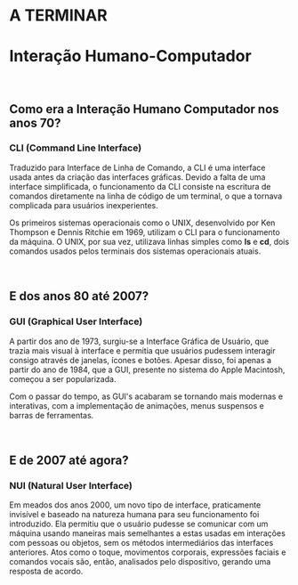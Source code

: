 <h1>A TERMINAR</h1>

<h1>Interação Humano-Computador</h1>

<br>

<h2>Como era a Interação Humano Computador nos anos 70?</h2>


<h3>CLI (Command Line Interface)</h3>

<p>Traduzido para Interface de Linha de Comando, a CLI é uma interface usada antes da criação das interfaces gráficas. 
Devido a falta de uma interface simplificada, o funcionamento da CLI consiste na escritura de comandos diretamente na linha de código de um terminal, o que a tornava complicada para usuários inexperientes.</p>

<p>Os primeiros sistemas operacionais como o UNIX, desenvolvido por Ken Thompson e Dennis Ritchie em 1969, utilizam o CLI para o funcionamento da máquina.
O UNIX, por sua vez, utilizava linhas simples como <b>ls</b> e <b>cd</b>, dois comandos usados pelos terminais dos sistemas operacionais atuais.</p>

<br>

<h2>E dos anos 80 até 2007?</h2>


<h3>GUI (Graphical User Interface)</h3>

<p>A partir dos ano de 1973, surgiu-se a Interface Gráfica de Usuário, que trazia mais visual à interface e permitia que usuários pudessem interagir consigo através de
janelas, ícones e botões. Apesar disso, foi apenas a partir do ano de 1984, que a GUI, presente no sistema do Apple Macintosh, começou a ser popularizada.</p>

<p>Com o passar do tempo, as GUI's acabaram se tornando mais modernas e interativas, com a implementação de animações, menus suspensos e barras de ferramentas.</p>

<br>

<h2>E de 2007 até agora?</h2>


<h3>NUI (Natural User Interface)</h3>

<p>Em meados dos anos 2000, um novo tipo de interface, praticamente invisível e baseado na natureza humana para seu funcionamento foi introduzido. Ela permitiu que o usuário pudesse se comunicar com um máquina usando maneiras mais semelhantes a estas usadas em interações com pessoas ou objetos, sem os métodos intermediários das interfaces anteriores. Atos como o toque, movimentos corporais, expressões faciais e comandos vocais são, então, analisados pelo dispositivo, gerando uma resposta de acordo.</p>

